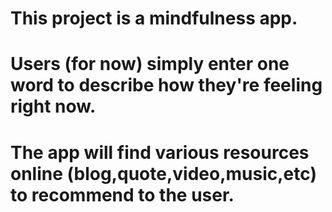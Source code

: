 # This project is a mindfulness app.

# Users (for now) simply enter one word to describe how they're feeling right now.

# The app will find various resources online (blog,quote,video,music,etc) to recommend to the user.

#
